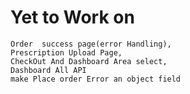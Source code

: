 # Yet to Work on

    Order  success page(error Handling),
    Prescription Upload Page,
    CheckOut And Dashboard Area select,
    Dashboard All API
    make Place order Error an object field
